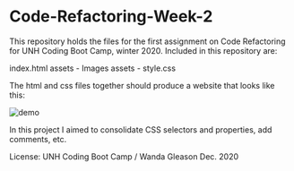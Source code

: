 # Code-Refactoring-Week-2

This repository holds the files for the first assignment on Code Refactoring for UNH Coding Boot Camp, winter 2020.
Included in this repository are:

index.html
assets - Images
assets - style.css

The html and css files together should produce a website that looks like this:

![demo](https://user-images.githubusercontent.com/53956822/101561331-26de2300-3993-11eb-9363-884e66693143.png)

In this project I aimed to consolidate CSS selectors and properties, add comments, etc.

License: UNH Coding Boot Camp / Wanda Gleason Dec. 2020
